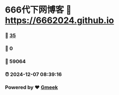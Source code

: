 # 666代下网博客 :link: https://6662024.github.io 
### :page_facing_up: [35](https://6662024.github.io/tag.html) 
### :speech_balloon: 0 
### :hibiscus: 59064 
### :alarm_clock: 2024-12-07 08:39:16 
### Powered by :heart: [Gmeek](https://github.com/Meekdai/Gmeek)
